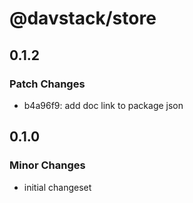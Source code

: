 # @davstack/store

## 0.1.2

### Patch Changes

- b4a96f9: add doc link to package json

## 0.1.0

### Minor Changes

- initial changeset
